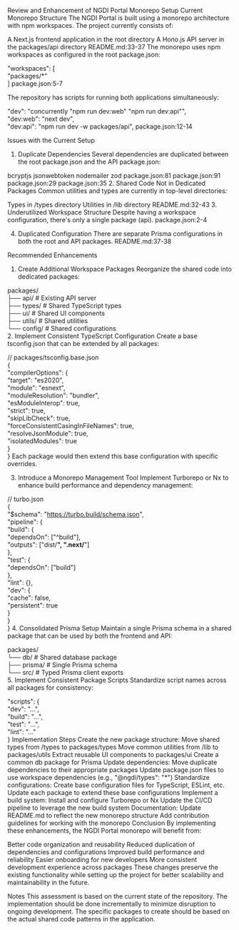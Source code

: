 Review and Enhancement of NGDI Portal Monorepo Setup
Current Monorepo Structure
The NGDI Portal is built using a monorepo architecture with npm workspaces. The project currently consists of:

A Next.js frontend application in the root directory
A Hono.js API server in the packages/api directory README.md:33-37
The monorepo uses npm workspaces as configured in the root package.json:

"workspaces": [  
  "packages/*"  
]
package.json:5-7

The repository has scripts for running both applications simultaneously:

"dev": "concurrently \"npm run dev:web\" \"npm run dev:api\"",  
"dev:web": "next dev",  
"dev:api": "npm run dev -w packages/api",
package.json:12-14

Issues with the Current Setup
1. Duplicate Dependencies
Several dependencies are duplicated between the root package.json and the API package.json:

bcryptjs
jsonwebtoken
nodemailer
zod package.json:81 package.json:91 package.json:29 package.json:35
2. Shared Code Not in Dedicated Packages
Common utilities and types are currently in top-level directories:

Types in /types directory
Utilities in /lib directory README.md:32-43
3. Underutilized Workspace Structure
Despite having a workspace configuration, there's only a single package (api). package.json:2-4

4. Duplicated Configuration
There are separate Prisma configurations in both the root and API packages. README.md:37-38

Recommended Enhancements
1. Create Additional Workspace Packages
Reorganize the shared code into dedicated packages:

packages/  
├── api/             # Existing API server  
├── types/           # Shared TypeScript types  
├── ui/              # Shared UI components  
├── utils/           # Shared utilities  
└── config/          # Shared configurations  
2. Implement Consistent TypeScript Configuration
Create a base tsconfig.json that can be extended by all packages:

// packages/tsconfig.base.json  
{  
  "compilerOptions": {  
    "target": "es2020",  
    "module": "esnext",  
    "moduleResolution": "bundler",  
    "esModuleInterop": true,  
    "strict": true,  
    "skipLibCheck": true,  
    "forceConsistentCasingInFileNames": true,  
    "resolveJsonModule": true,  
    "isolatedModules": true  
  }  
}
Each package would then extend this base configuration with specific overrides.

3. Introduce a Monorepo Management Tool
Implement Turborepo or Nx to enhance build performance and dependency management:

// turbo.json  
{  
  "$schema": "https://turbo.build/schema.json",  
  "pipeline": {  
    "build": {  
      "dependsOn": ["^build"],  
      "outputs": ["dist/**", ".next/**"]  
    },  
    "test": {  
      "dependsOn": ["build"]  
    },  
    "lint": {},  
    "dev": {  
      "cache": false,  
      "persistent": true  
    }  
  }  
}
4. Consolidated Prisma Setup
Maintain a single Prisma schema in a shared package that can be used by both the frontend and API:

packages/  
└── db/              # Shared database package  
    ├── prisma/      # Single Prisma schema  
    └── src/         # Typed Prisma client exports  
5. Implement Consistent Package Scripts
Standardize script names across all packages for consistency:

"scripts": {  
  "dev": "...",  
  "build": "...",  
  "test": "...",  
  "lint": "..."  
}
Implementation Steps
Create the new package structure:
Move shared types from /types to packages/types
Move common utilities from /lib to packages/utils
Extract reusable UI components to packages/ui
Create a common db package for Prisma
Update dependencies:
Move duplicate dependencies to their appropriate packages
Update package.json files to use workspace dependencies (e.g., "@ngdi/types": "*")
Standardize configurations:
Create base configuration files for TypeScript, ESLint, etc.
Update each package to extend these base configurations
Implement a build system:
Install and configure Turborepo or Nx
Update the CI/CD pipeline to leverage the new build system
Documentation:
Update README.md to reflect the new monorepo structure
Add contribution guidelines for working with the monorepo
Conclusion
By implementing these enhancements, the NGDI Portal monorepo will benefit from:

Better code organization and reusability
Reduced duplication of dependencies and configurations
Improved build performance and reliability
Easier onboarding for new developers
More consistent development experience across packages
These changes preserve the existing functionality while setting up the project for better scalability and maintainability in the future.

Notes
This assessment is based on the current state of the repository. The implementation should be done incrementally to minimize disruption to ongoing development. The specific packages to create should be based on the actual shared code patterns in the application.